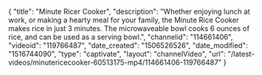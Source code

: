 {
    "title": "Minute Ricer Cooker",
    "description": "Whether enjoying lunch at work, or making a hearty meal for your family, the Minute Rice Cooker makes rice in just 3 minutes. The microwaveable bowl cooks 6 ounces of rice, and can be used as a serving bowl.",
    "channelid": "114661406",
    "videoid": "119766487",
    "date_created": "1506526526",
    "date_modified": "1516744090",
    "type": "captivate",
    "layout": "channelVideo",
    "url": "\/latest-videos\/minutericecooker-60513175-mp4\/114661406-119766487"
}